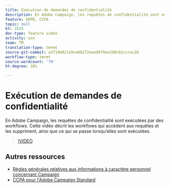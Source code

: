 ```yaml
---
title: Exécution de demandes de confidentialité
description: En Adobe Campaign, les requêtes de confidentialité sont exécutées par des workflows. Cette vidéo décrit les workflows qui accèdent aux requêtes et les suppriment, ainsi que ce qui se passe lorsqu’elles sont exécutées.
feature: GDPR, CCPA
topic: null
kt: 1525
doc-type: feature video
activity: use
team: TM
translation-type: tm+mt
source-git-commit: a2f194821a9ce06272eaed979ee2d8c62cccac2b
workflow-type: tm+mt
source-wordcount: '79'
ht-degree: 16%

---
```



# Exécution de demandes de confidentialité

En Adobe Campaign, les requêtes de confidentialité sont exécutées par des workflows. Cette vidéo décrit les workflows qui accèdent aux requêtes et les suppriment, ainsi que ce qui se passe lorsqu’elles sont exécutées.

>[!VIDEO](https://video.tv.adobe.com/v/22770?quality=12)

## Autres ressources

* [Règles générales relatives aux informations à caractère personnel concernant Campaign](https://helpx.adobe.com/fr/campaign/kb/campaign-privacy-overview.html)
* [CCPA pour l&#39;Adobe Campaign Standard](https://helpx.adobe.com/fr/campaign/kb/acs-privacy.html#ccpa)
